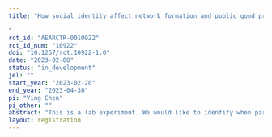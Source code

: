 ```yaml
---
title: "How social identity affect network formation and public good provision?
"
rct_id: "AEARCTR-0010922"
rct_id_num: "10922"
doi: "10.1257/rct.10922-1.0"
date: "2023-02-08"
status: "in_development"
jel: ""
start_year: "2023-02-20"
end_year: "2023-04-30"
pi: "Ying Chen"
pi_other: ""
abstract: "This is a lab experiment. We would like to idenfify when participants are assigned different social identities, how they choose neighbours to play public good game."
layout: registration
---
```


